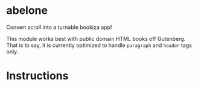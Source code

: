 # abelone

Convert scroll into a turnable bookiza app!

This module works best with public domain HTML books off Gutenberg. That is to say, it is currently optimized to handle `paragraph` and `header` tags only.

# Instructions
